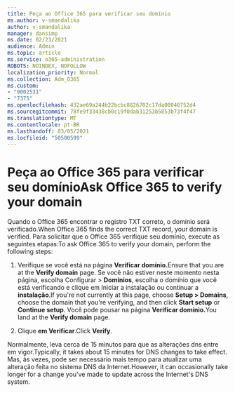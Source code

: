 ```yaml
---
title: Peça ao Office 365 para verificar seu domínio
ms.author: v-smandalika
author: v-smandalika
manager: dansimp
ms.date: 02/23/2021
audience: Admin
ms.topic: article
ms.service: o365-administration
ROBOTS: NOINDEX, NOFOLLOW
localization_priority: Normal
ms.collection: Adm_O365
ms.custom:
- "9002531"
- "7375"
ms.openlocfilehash: 432ae69a244b22bcbc8826702c17da00040752d4
ms.sourcegitcommit: 78fe9f33438cb0c19f0dab31253b5853b73f4f47
ms.translationtype: MT
ms.contentlocale: pt-BR
ms.lasthandoff: 03/05/2021
ms.locfileid: "50500599"
---
```

# <a name="ask-office-365-to-verify-your-domain"></a><span data-ttu-id="244af-102">Peça ao Office 365 para verificar seu domínio</span><span class="sxs-lookup"><span data-stu-id="244af-102">Ask Office 365 to verify your domain</span></span>

<span data-ttu-id="244af-103">Quando o Office 365 encontrar o registro TXT correto, o domínio será verificado.</span><span class="sxs-lookup"><span data-stu-id="244af-103">When Office 365 finds the correct TXT record, your domain is verified.</span></span> <span data-ttu-id="244af-104">Para solicitar que o Office 365 verifique seu domínio, execute as seguintes etapas:</span><span class="sxs-lookup"><span data-stu-id="244af-104">To ask Office 365 to verify your domain, perform the following steps:</span></span>

1. <span data-ttu-id="244af-105">Verifique se você está na página **Verificar domínio.**</span><span class="sxs-lookup"><span data-stu-id="244af-105">Ensure that you are at the **Verify domain** page.</span></span> <span data-ttu-id="244af-106">Se você não estiver neste momento nesta página, escolha Configurar > **Domínios**, escolha o domínio  que você está verificando e clique em Iniciar a instalação ou continuar a **instalação**.</span><span class="sxs-lookup"><span data-stu-id="244af-106">If you're not currently at this page, choose **Setup > Domains**, choose the domain that you're verifying, and then click **Start setup** or **Continue setup**.</span></span> <span data-ttu-id="244af-107">Você pode pousar na página **Verificar domínio.**</span><span class="sxs-lookup"><span data-stu-id="244af-107">You land at the **Verify domain** page.</span></span>

2. <span data-ttu-id="244af-108">Clique **em Verificar**.</span><span class="sxs-lookup"><span data-stu-id="244af-108">Click **Verify**.</span></span>

<span data-ttu-id="244af-109">Normalmente, leva cerca de 15 minutos para que as alterações dns entre em vigor.</span><span class="sxs-lookup"><span data-stu-id="244af-109">Typically, it takes about 15 minutes for DNS changes to take effect.</span></span> <span data-ttu-id="244af-110">Mas, às vezes, pode ser necessário mais tempo para atualizar uma alteração feita no sistema DNS da Internet.</span><span class="sxs-lookup"><span data-stu-id="244af-110">However, it can occasionally take longer for a change you've made to update across the Internet's DNS system.</span></span>

